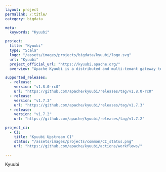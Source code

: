 ```yaml
---
layout: project
permalink: /:title/
category: bigdata

meta:
  keywords: "Kyuubi"

project:
  title: "Kyuubi"
  type: "Scala"
  logo: "/assets/images/projects/bigdata/kyuubi/logo.svg"
  url: "Kyuubi"
  project_official_url: "https://kyuubi.apache.org/"
  overview: "Apache Kyuubi is a distributed and multi-tenant gateway to provide serverless SQL on data warehouses and lakehouses."

supported_releases:
  - release:
    version: "v1.8.0-rc0"
    url: "https://github.com/apache/kyuubi/releases/tag/v1.8.0-rc0"
  - release:
    version: "v1.7.3"
    url: "https://github.com/apache/kyuubi/releases/tag/v1.7.3"
  - release:
    version: "v1.7.2"
    url: "https://github.com/apache/kyuubi/releases/tag/v1.7.2"

project_ci:
  - CI:
    title: "Kyuubi Upstream CI"
    status: "/assets/images/projects/common/CI_status.png"
    url: "https://github.com/apache/kyuubi/actions/workflows/"

---
```


<p>Kyuubi</p>
